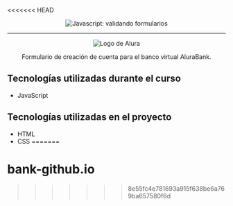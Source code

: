 <<<<<<< HEAD
<p align="center"> <img src="https://imgur.com/mIBmcEL.png" alt="Javascript: validando formularios"> </p>

<hr>

<p align="center"> <img src="https://github.com/MonicaHillman/aluraplay-requisicoes/blob/main/img/logo.png" alt="Logo de Alura"> </p>
<p align="center">Formulario de creación de cuenta para el banco virtual AluraBank.</p>

## Tecnologías utilizadas durante el curso
* JavaScript

## Tecnologías utilizadas en el proyecto
* HTML
* CSS
=======
# bank-github.io
>>>>>>> 8e55fc4e781693a915f638be6a769ba657580f6d
